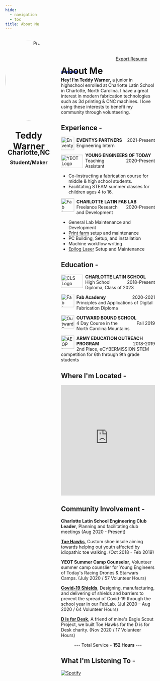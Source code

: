 ```yaml
---
hide:
  - navigation
  - toc
title: About Me
---
```


<script src="https://kit.fontawesome.com/79ff35ecec.js" crossorigin="anonymous"></script>

<style>

.stuff {
  min-height: 100vh;
  width: 100%;
}

.stuff__container {
  display: flex;
  flex-direction: column;
  justify-content: space-between;
  padding: 2em;
  overflow-y: auto;
}

.stuff__content {
  padding: 2em 0;
}

.stuff__header {
  overflow: hidden;
}

.sidebar {
  position: absolute;
  top: 0;
  left: 0;
  height: 100%;
  width: 100%;
}

.sidebar h1 {
  margin-bottom: -40px;
}

.sidebar h2 {
  margin-bottom: -14px;
}

.profilepic {
  margin-bottom: -8px;
  width: 255px;
  height: 255px;
  border-radius: 50%;
}

.socials {
  margin-top: -25px;
}

.ln {
  padding-left: 0.3em;
  padding-right: 0.3em;
}

.fa-linkedin:hover {
    color: #0e76a8;
}

.git {
  padding-left: 0.3em;
  padding-right: 0.3em;
}

.fa-github:hover {
    color: #404040;
}

.insta {
  padding-left: 0.3em;
  padding-right: 0.3em;
}

.fa-instagram:hover {
    color: #e95cff;
}

.twitter {
  padding-left: 0.3em;
  padding-right: 0.3em;
}

.fa-twitter:hover {
    color: #00acee;
}

.discord {
  padding-left: 0.3em;
  padding-right: 0.3em;
}

.fa-discord:hover {
    color: #5865F2;
}

.spotify {
  padding-left: 0.3em;
  padding-right: 0.3em;
}

.fa-spotify:hover {
    color: #1DB954;
}

.email {
  padding-left: 0.3em;
  padding-right: 0.3em;
}

.fa-paper-plane:hover {
    color: #5466ce;
}

.logo {
  float:left;
  height: 42px;
  margin-right: 7px;
}

.resume {
  float:right;
  height: 50px;
  width: 125px;
  margin-top: 9px;
}

.resume a {
  color: inherit;
}

.date{
  float:right;
  height: 50px;
  width: 100px;
  margin-top: 0px;
  margin-bottom: -45px;
  text-align: right;
}

.underline{
  height: 4.5px;
  width: 55px;
  background-color: #5466ce;
  margin-top: -35px;
  border-radius: 5px;
}

@media (min-width: 55em) {
  .stuff {
    display: flex;
    height: 100%;
    min-height: 40em;
  }
}
.stuff > *:first-child {
  position: relative;
  height: 26em;
}
@media (min-width: 30em) {
  .stuff > *:first-child {
    height: 26em;
  }
}
@media (min-width: 55em) {
  .stuff > *:first-child {
    flex-basis: 50%;
    max-width: 50%;
    height: auto;
  }
}
@media (min-width: 35em) {
  .stuff > *:last-child {
    flex-basis: 100%;
    max-width: 100%;
  }
}
@media (min-width: 76.5em) {
  .stuff > *:last-child {
    flex-basis: 85%;
    max-width: 85%;
  }
}

</style>

<div class="stuff">
  <div>
    <div class="sidebar">
     <center>
     <p><img src="https://teddywarner.org/images/About/avatar-photo.jpg" alt="Profile Picture" class="profilepic"></p>
      <h1>Teddy Warner</h1>
      <h2>Charlotte,NC</h2>
      <h3>Student/Maker<h3>
      <div class="socials">
       <a href="https://www.linkedin.com/in/teddy-warner-880974200/" class="ln" style=" color: inherit;" title="Linked In - Teddy Warner"><i class="fab fa-linkedin"></i></a>
       <a href="https://github.com/Twarner491" class="git" style=" color: inherit;" title="Github - Twarner491"><i class="fab fa-github"></i></a>
       <a href="https://www.instagram.com/teddywarner" class="insta" style=" color: inherit;" title="Instagram - @teddywarner"><i class="fa fa-instagram"></i></a>
       <a href="https://twitter.com/WarnerTeddy" class="twitter" style=" color: inherit;" title="Twitter - @WarnerTeddy"><i class="fa fa-twitter"></i></a>
       <a href="https://discordapp.com/users/534164566649733120/" class="ln" style=" color: inherit;" title="Discord - Twarner#2592"><i class="fab fa-discord"></i></a>
       <a href="https://open.spotify.com/user/mskz5e4dyzv4cb4kkn73iipq0?si=58a503e3c7a54eeb" class="spotify" style=" color: inherit;" title="Spotify - Teddy Warner"><i class="fab fa-spotify"></i></a>
       <a href="mailto:<Twarner491@gmail.com>" class="email" style=" color: inherit;" title="Email - Twarner491@gmail.com"><i class="fas fa-paper-plane"></i></a>
      </div>
     </center>
    </div>
  </div>
  <div class="stuff__container">
    <div class="stuff__content">
     <span class="resume" style=" color: inherit;"><a href="https://docs.google.com/document/d/1jV6DjJ6Y5BZHakTcLHbSO4ZxNAdQNouvXiMn1IuTLG0/edit?usp=sharing">Export Resume <i class="far fa-file-alt"></i></a></span><h1>About Me</h1>
      <div class="underline"></div>
      <p><strong>Hey! I’m Teddy Warner,</strong> a junior in highschool enrolled at Charlotte Latin School in Charlotte, North Carolina. I have a great interest in modern fabrication technologies such as 3d printing & CNC machines. I love using these interests to benefit my community through volunteering. </p>
     <h2><i class="fas fa-briefcase"></i> Experience -</h2>
      <p><a href="https://enventyspartners.com/"><img src="https://teddywarner.org/images/About/enventys.gif" alt="Enventys Logo" class="logo" style="width:42px;margin-top: -2px;"></a><strong>EVENTYS PARTNERS</strong><span class="date" style=" color: inherit;">2021-Present</span><br>Engineering Intern</p>
      <p><a href="https://www.youngengineersoftoday.com/"><img src="https://teddywarner.org/images/About/yeot.png" alt="YEOT Logo" class="logo" style="width:70px;margin-top: 7px;"></a><strong>YOUNG ENGINEERS OF TODAY</strong><span class="date" style=" color: inherit;">2020-Present</span><br>Teaching Assistant</p>
      <ul>
        <li>Co-Instructing a fabrication course for middle & high school students.
        <li>Facilitating STEAM summer classes for children ages 4 to 16.
        </li>
      </ul>
      <p><a href="https://www.charlottelatin.org/academics/steam"><img src="https://teddywarner.org/images/About/fablogo.png" alt="Fab Logo" class="logo" style="width:42px;margin-top: -2px;"></a><strong>CHARLOTTE LATIN FAB LAB</strong><span class="date" style=" color: inherit;">2020-Present</span><br>Freelance Research and Development</p>
      <ul>
      <li>General Lab Maintenance and Development
      <li><a href="https://teddywarner.org/images/Octoprint/laboctoprint.jpg">Print farm</a> setup and maintenance
      <li>PC Building, Setup, and installation
      <li>Machine workflow writing
      <li><a href="https://teddywarner.org/Machine-Profiles/FusionPro48/">Epilog Laser</a> Setup and Maintenance
      </li>
      </ul>
     <h2><i class="fas fa-graduation-cap"></i> Education -</h2>
      <p><a href="https://www.charlottelatin.org"><img src="https://teddywarner.org/images/About/latin.png" alt="CLS Logo" class="logo" style="margin-top: 2px;width:70px;"></a><strong>CHARLOTTE LATIN SCHOOL</strong><span class="date" style=" color: inherit;">2018-Present</span><br>High School Diploma, Class of 2023</p>
      <p><a href="https://fabacademy.org/"><img src="https://teddywarner.org/images/About/fablogo.png" alt="Fab Logo" class="logo" style="width:42px;margin-top: -2px;"></a><strong>Fab Academy</strong><span class="date" style=" color: inherit;">2020-2021</span><br>Principles and Applications of Digital Fabrication Diploma</p>
      <p><a href="https://www.outwardbound.org/about-us/schools/north-carolina-outward-bound-school/"><img src="https://teddywarner.org/images/About/ob.png" alt="Outward Bound Logo" class="logo" style="width:42px;margin-top: 0px;"></a><strong>OUTWARD BOUND SCHOOL</strong><span class="date" style=" color: inherit;">Fall 2019</span><br>4 Day Course in the North Carolina Mountains</p>
      <p><a href="https://www.ecybermission.com/"><img src="https://teddywarner.org/images/About/AEOP.png" alt="AEOP Logo" class="logo" style="margin-top: 0px;"></a><strong>ARMY EDUCATION OUTREACH PROGRAM</strong><span class="date" style=" color: inherit;">2018-2019</span><br>2nd Place, eCYBERMISSION STEM competition for 6th through 9th grade students</p>
     <h2><i class="fas fa-map-marker-alt"></i> Where I'm Located -</h2>
      <center>
        <iframe width="100%" height="350" style="border:0" loading="lazy" allowfullscreen src="https://www.google.com/maps/embed/v1/place?q=place_id:ChIJgRo4_MQfVIgRZNFDv-ZQRog&key=AIzaSyAvEiiuu4x7x8z9fQz31hkuRNY1yCJzRq0"></iframe> 
      </center>
     <h2><i class="fas fa-city"></i> Community Involvement -</h2>
      <p>
        <strong>Charlotte Latin School Engineering Club Leader</strong>, Planning and facilitating club meetings (Aug 2020 - Present)
      </p>
      <p>
        <strong><a href="https://sites.google.com/charlottelatin.net/toe-hawking/home">Toe Hawks</a></strong>, Custom shoe insole aiming towards helping out youth affected by idiopathic toe walking. (Oct 2018 - Feb 2019)
      </p>
      <p>
        <strong>YEOT Summer Camp Counselor</strong>, Volunteer summer camp counslier for Young Engineers of Today's Racing Drones & Starwars Camps. (July 2020 / 57 Volunteer Hours) 
      </p>
      <p>
        <strong><a href="https://www.instagram.com/p/COdXD7fJ5Zl/?">Covid-19 Shields</a></strong>, Designing, manufacturing, and delivering of shields and barriers to prevent the spread of Covid-19 through the school year in our FabLab. (Jul 2020 – Aug 2020 / 64 Volunteer Hours)
      </p>
      <p>
        <strong><a href="https://photos.app.goo.gl/kWnrCmx1bZPvqDK29">D is for Desk</a></strong>, A friend of mine's Eagle Scout Project, we built Toe Hawks for the D is for Desk charity. (Nov 2020 / 17 Volunteer Hours) 
      </p>
      <center>
       <p>--- Total Service - <strong>152 Hours</strong> ---</p>
      </center>
      <p>
     <h2><i class="fas fa-headphones-alt"></i> What I'm Listening To -</h2>
      <p>
       <a href="https://open.spotify.com/user/mskz5e4dyzv4cb4kkn73iipq0?si=5eba25ddc4f74313">
        <img src="https://novatorem-oqoqm52ci-twarner491.vercel.app/api/spotify" alt="Spotify">
       </a>
    </div>
  </div>
</div>
